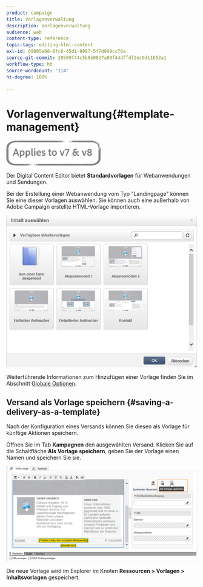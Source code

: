 ```yaml
---
product: campaign
title: Vorlagenverwaltung
description: Vorlagenverwaltung
audience: web
content-type: reference
topic-tags: editing-html-content
exl-id: 69805e60-8fc6-45d1-9087-5f7d949cc76a
source-git-commit: 20509f44c5b8e0827a09f44dffdf2ec9d11652a1
workflow-type: ht
source-wordcount: '114'
ht-degree: 100%

---
```


# Vorlagenverwaltung{#template-management}

![](../../assets/common.svg)

Der Digital Content Editor bietet **Standardvorlagen** für Webanwendungen und Sendungen.

Bei der Erstellung einer Webanwendung vom Typ &quot;Landingpage&quot; können Sie eine dieser Vorlagen auswählen. Sie können auch eine außerhalb von Adobe Campaign erstellte HTML-Vorlage importieren.

![](assets/dce_popup_templatechoice.png)

Weiterführende Informationen zum Hinzufügen einer Vorlage finden Sie im Abschnitt [Globale Optionen](content-editor-interface.md#global-options).

## Versand als Vorlage speichern {#saving-a-delivery-as-a-template}

Nach der Konfiguration eines Versands können Sie diesen als Vorlage für künftige Aktionen speichern.

Öffnen Sie im Tab **Kampagnen** den ausgewählten Versand. Klicken Sie auf die Schaltfläche **Als Vorlage speichern**, geben Sie der Vorlage einen Namen und speichern Sie sie.

![](assets/dce_save_model.png)

Die neue Vorlage wird im Explorer im Knoten **Ressourcen > Vorlagen > Inhaltsvorlagen** gespeichert.
